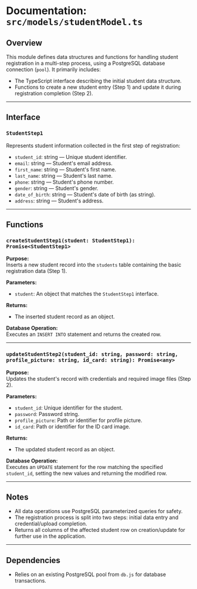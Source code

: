 # Documentation: `src/models/studentModel.ts`

## Overview

This module defines data structures and functions for handling student registration in a multi-step process, using a PostgreSQL database connection (`pool`). It primarily includes:

- The TypeScript interface describing the initial student data structure.
- Functions to create a new student entry (Step 1) and update it during registration completion (Step 2).

---

## Interface

### `StudentStep1`

Represents student information collected in the first step of registration:

- `student_id`: string — Unique student identifier.
- `email`: string — Student's email address.
- `first_name`: string — Student's first name.
- `last_name`: string — Student's last name.
- `phone`: string — Student's phone number.
- `gender`: string — Student's gender.
- `date_of_birth`: string — Student's date of birth (as string).
- `address`: string — Student's address.

---

## Functions

### `createStudentStep1(student: StudentStep1): Promise<StudentStep1>`

**Purpose:**  
Inserts a new student record into the `students` table containing the basic registration data (Step 1).

**Parameters:**  
- `student`: An object that matches the `StudentStep1` interface.

**Returns:**  
- The inserted student record as an object.

**Database Operation:**  
Executes an `INSERT INTO` statement and returns the created row.

---

### `updateStudentStep2(student_id: string, password: string, profile_picture: string, id_card: string): Promise<any>`

**Purpose:**  
Updates the student's record with credentials and required image files (Step 2).

**Parameters:**  
- `student_id`: Unique identifier for the student.
- `password`: Password string.
- `profile_picture`: Path or identifier for profile picture.
- `id_card`: Path or identifier for the ID card image.

**Returns:**  
- The updated student record as an object.

**Database Operation:**  
Executes an `UPDATE` statement for the row matching the specified `student_id`, setting the new values and returning the modified row.

---

## Notes

- All data operations use PostgreSQL parameterized queries for safety.
- The registration process is split into two steps: initial data entry and credential/upload completion.
- Returns all columns of the affected student row on creation/update for further use in the application.

---

## Dependencies

- Relies on an existing PostgreSQL pool from `db.js` for database transactions.